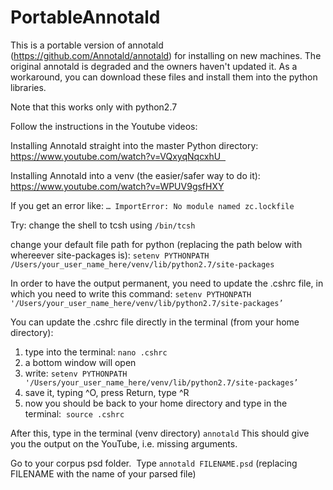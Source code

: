 # PortableAnnotald
This is a portable version of annotald (https://github.com/Annotald/annotald) for installing on new machines. The original annotald is degraded and the owners haven't updated it.
As a workaround, you can download these files and install them  into the python libraries.

Note that this works only with python2.7

Follow the instructions in the Youtube videos:

Installing Annotald straight into the master Python directory:  
https://www.youtube.com/watch?v=VQxyqNqcxhU  

Installing Annotald into a venv (the easier/safer way to do it):
https://www.youtube.com/watch?v=WPUV9gsfHXY
 

If you get an error like:
`… ImportError: No module named zc.lockfile`

Try:
change the shell to tcsh using `/bin/tcsh`

change your default file path for python (replacing the path below with whereever site-packages is):
`setenv PYTHONPATH /Users/your_user_name_here/venv/lib/python2.7/site-packages`

In order to have the output permanent, you need to update the .cshrc file, in which you need to write this command:
`setenv PYTHONPATH '/Users/your_user_name_here/venv/lib/python2.7/site-packages’`

You can update the .cshrc file directly in the terminal (from your home directory):

1) type into the terminal:  `nano .cshrc` 
2) a bottom window will open
3) write: `setenv PYTHONPATH  '/Users/your_user_name_here/venv/lib/python2.7/site-packages’`
3) save it, typing ^O, press Return, type ^R
4) now you should be back to your home directory and type in the terminal: 
`source .cshrc `

After this, type in the terminal (venv directory) `annotald` 
This should give you the output on the YouTube, i.e. missing arguments.

Go to your corpus psd folder. 
Type `annotald FILENAME.psd` (replacing FILENAME with the name of your parsed file)
